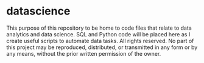 # datascience
This purpose of this repository to be home to code files that relate to data analytics and data science. SQL and Python code will be placed here as I create useful scripts to automate data tasks. 
All rights reserved. No part of this project may be reproduced, distributed, or transmitted in any form or by any means, without the prior written permission of the owner.
